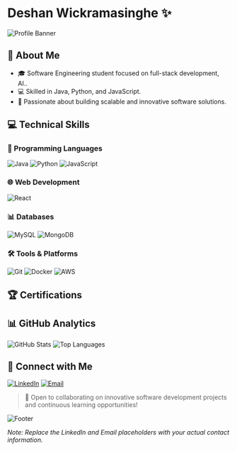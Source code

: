# Deshan Wickramasinghe ✨

![Profile Banner](https://capsule-render.vercel.app/api?type=waving&color=gradient&height=200&section=header&text=Deshan%20Wickramasinghe&fontSize=70&animation=fadeIn)

## 🚀 About Me

- 🎓 Software Engineering student focused on full-stack development, AI..
- 💻 Skilled in Java, Python, and JavaScript.
- 🌟 Passionate about building scalable and innovative software solutions.

## 💻 Technical Skills

### 🔧 Programming Languages

![Java](https://img.shields.io/badge/-Java-007396?style=flat-square&logo=java&logoColor=white&animation=fadeIn)
![Python](https://img.shields.io/badge/-Python-3776AB?style=flat-square&logo=python&logoColor=white&animation=fadeIn)
![JavaScript](https://img.shields.io/badge/-JavaScript-F7DF1E?style=flat-square&logo=javascript&logoColor=black&animation=fadeIn)

### 🌐 Web Development

![React](https://img.shields.io/badge/-React-61DAFB?style=flat-square&logo=react&logoColor=black&animation=fadeIn)


### 📊 Databases

![MySQL](https://img.shields.io/badge/-MySQL-4479A1?style=flat-square&logo=mysql&logoColor=white&animation=fadeIn)
![MongoDB](https://img.shields.io/badge/-MongoDB-47A248?style=flat-square&logo=mongodb&logoColor=white&animation=fadeIn)

### 🛠 Tools & Platforms

![Git](https://img.shields.io/badge/-Git-F05032?style=flat-square&logo=git&logoColor=white&animation=fadeIn)
![Docker](https://img.shields.io/badge/-Docker-2496ED?style=flat-square&logo=docker&logoColor=white&animation=fadeIn)
![AWS](https://img.shields.io/badge/-AWS-232F3E?style=flat-square&logo=amazonaws&logoColor=white&animation=fadeIn)

## 🏆 Certifications



## 📊 GitHub Analytics

![GitHub Stats](https://github-readme-stats.vercel.app/api?username=Deshan-AI&show_icons=true&theme=radical&animation=fadeIn)
![Top Languages](https://github-readme-stats.vercel.app/api/top-langs/?username=Deshan-AI&layout=compact&theme=radical&animation=fadeIn)

## 🤝 Connect with Me

[![LinkedIn](https://img.shields.io/badge/-LinkedIn-0A66C2?style=flat-square&logo=linkedin&logoColor=white&animation=fadeIn)](https://www.linkedin.com/in/deshan-wickramasinghe)
[![Email](https://img.shields.io/badge/-Email-D14836?style=flat-square&logo=gmail&logoColor=white&animation=fadeIn)](mailto:deshan.wickramasinghe@example.com)

> 🌈 Open to collaborating on innovative software development projects and continuous learning opportunities!

![Footer](https://capsule-render.vercel.app/api?type=waving&color=gradient&height=100&section=footer&animation=fadeIn)

*Note: Replace the LinkedIn and Email placeholders with your actual contact information.* 
